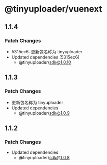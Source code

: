 # @tinyuploader/vuenext

## 1.1.4

### Patch Changes

- 5315ec6: 更新包名称为 tinyuploader
- Updated dependencies [5315ec6]
  - @tinyuploader/sdk@1.0.10

## 1.1.3

### Patch Changes

- 更新包名称为 tinyuploader
- Updated dependencies
  - @tinyuploader/sdk@1.0.9

## 1.1.2

### Patch Changes

- Updated dependencies
  - @tinyuploader/sdk@1.0.8
